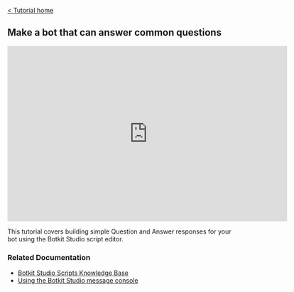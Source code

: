 [< Tutorial home](index.md)
## Make a bot that can answer common questions

<iframe width="630" height="394" src="https://www.useloom.com/embed/fc5dfc03e155446d8240fa3ca3ee69a7" frameborder="0" webkitallowfullscreen mozallowfullscreen allowfullscreen></iframe>

This tutorial covers building simple Question and Answer responses for your bot using the Botkit Studio script editor.

### Related Documentation

* [Botkit Studio Scripts Knowledge Base](https://botkit.groovehq.com/knowledge_base/categories/scripts-4)
* [Using the Botkit Studio message console](https://botkit.groovehq.com/knowledge_base/topics/console)

